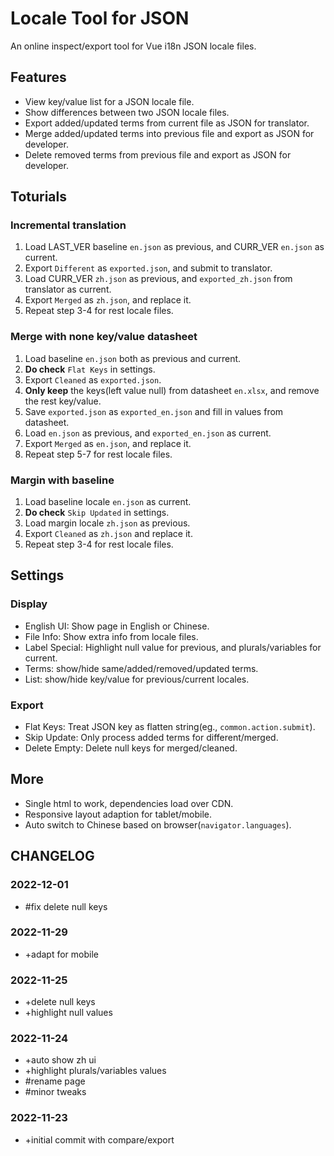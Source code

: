 # Locale Tool for JSON

An online inspect/export tool for Vue i18n JSON locale files.

## Features

- View key/value list for a JSON locale file.
- Show differences between two JSON locale files.
- Export added/updated terms from current file as JSON for translator.
- Merge added/updated terms into previous file and export as JSON for developer.
- Delete removed terms from previous file and export as JSON for developer.

## Toturials

### Incremental translation

1. Load LAST_VER baseline `en.json` as previous, and CURR_VER `en.json` as current.
2. Export `Different` as `exported.json`, and submit to translator.
3. Load CURR_VER `zh.json` as previous, and `exported_zh.json` from translator as current.
4. Export `Merged` as `zh.json`, and replace it.
5. Repeat step 3-4 for rest locale files.

### Merge with none key/value datasheet

1. Load baseline `en.json` both as previous and current.
2. __Do check__ `Flat Keys` in settings.
3. Export `Cleaned` as `exported.json`.
4. __Only keep__ the keys(left value null) from datasheet `en.xlsx`, and remove the rest key/value.
5. Save `exported.json` as `exported_en.json` and fill in values from datasheet.
6. Load `en.json` as previous, and `exported_en.json` as current.
7. Export `Merged` as `en.json`, and replace it.
8. Repeat step 5-7 for rest  locale files.

### Margin with baseline

1. Load baseline locale `en.json` as current.
2. __Do check__ `Skip Updated` in settings.
3. Load margin locale `zh.json` as previous.
4. Export `Cleaned` as `zh.json` and replace it.
5. Repeat step 3-4 for rest locale files.

## Settings

### Display

- English UI: Show page in English or Chinese.
- File Info: Show extra info from locale files.
- Label Special: Highlight null value for previous, and plurals/variables for current.
- Terms: show/hide same/added/removed/updated terms.
- List: show/hide key/value for previous/current locales.

### Export

- Flat Keys: Treat JSON key as flatten string(eg., `common.action.submit`).
- Skip Update: Only process added terms for different/merged.
- Delete Empty: Delete null keys for merged/cleaned.

## More

- Single html to work, dependencies load over CDN.
- Responsive layout adaption for tablet/mobile.
- Auto switch to Chinese based on browser(`navigator.languages`).

## CHANGELOG

### 2022-12-01

- #fix delete null keys

### 2022-11-29

- +adapt for mobile

### 2022-11-25

- +delete null keys
- +highlight null values

### 2022-11-24

- +auto show zh ui
- +highlight plurals/variables values
- #rename page
- #minor tweaks

### 2022-11-23

- +initial commit with compare/export
